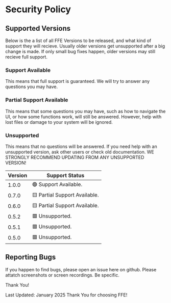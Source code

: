 # Security Policy

## Supported Versions

Below is the a list of all FFE Versions to be released, and what kind of support they will recieve. 
Usually older versions get unsupported after a big change is made. If only small bug fixes happen, older versions may still recieve full support.

### Support Available

This means that full support is guaranteed. We will try to answer any questions you may have.

### Partial Support Available

This means that some questions you may have, such as how to navigate the UI, or how some functions work, will still be answered.
However, help with lost files or damage to your system will be ignored.

### Unsupported

This means that no questions will be answered. 
If you need help with an unsupported version, ask other users or check old documentation.
WE STRONGLY RECOMMEND UPDATING FROM ANY UNSUPPORTED VERSION!


| Version | Support Status                                         |
| ------- | -------------------------------------------------------|
| 1.0.0   | 🟢 Support Available.                                 |
| 0.7.0   | 🟨 Partial Support Available.                                 |  
| 0.6.0   | 🟨 Partial Support Available.                         | 
| 0.5.2   | 🟥 Unsupported.                                       |
| 0.5.1   | 🟥 Unsupported.                                       |
| 0.5.0   | 🟥 Unsupported.                                       |

## Reporting Bugs 

If you happen to find bugs, please open an issue here on github. 
Please attatch screenshots or screen recordings.
Be specific.

Thank You!

Last Updated: January 2025
Thank You for choosing FFE!